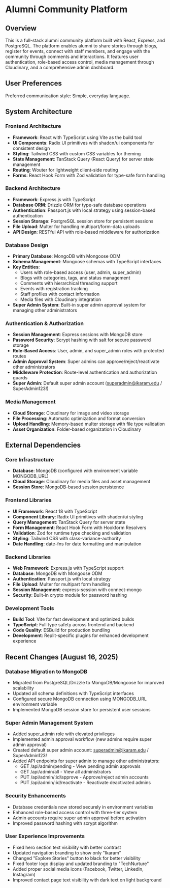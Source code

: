 # Alumni Community Platform

## Overview

This is a full-stack alumni community platform built with React, Express, and PostgreSQL. The platform enables alumni to share stories through blogs, register for events, connect with staff members, and engage with the community through comments and interactions. It features user authentication, role-based access control, media management through Cloudinary, and a comprehensive admin dashboard.

## User Preferences

Preferred communication style: Simple, everyday language.

## System Architecture

### Frontend Architecture
- **Framework**: React with TypeScript using Vite as the build tool
- **UI Components**: Radix UI primitives with shadcn/ui components for consistent design
- **Styling**: Tailwind CSS with custom CSS variables for theming
- **State Management**: TanStack Query (React Query) for server state management
- **Routing**: Wouter for lightweight client-side routing
- **Forms**: React Hook Form with Zod validation for type-safe form handling

### Backend Architecture
- **Framework**: Express.js with TypeScript
- **Database ORM**: Drizzle ORM for type-safe database operations
- **Authentication**: Passport.js with local strategy using session-based authentication
- **Session Storage**: PostgreSQL session store for persistent sessions
- **File Upload**: Multer for handling multipart/form-data uploads
- **API Design**: RESTful API with role-based middleware for authorization

### Database Design
- **Primary Database**: MongoDB with Mongoose ODM
- **Schema Management**: Mongoose schemas with TypeScript interfaces
- **Key Entities**:
  - Users with role-based access (user, admin, super_admin)
  - Blogs with categories, tags, and status management
  - Comments with hierarchical threading support
  - Events with registration tracking
  - Staff profiles with contact information
  - Media files with Cloudinary integration
- **Super Admin System**: Built-in super admin approval system for managing other administrators

### Authentication & Authorization
- **Session Management**: Express sessions with MongoDB store
- **Password Security**: Scrypt hashing with salt for secure password storage
- **Role-Based Access**: User, admin, and super_admin roles with protected routes
- **Admin Approval System**: Super admins can approve/reject/reactivate other administrators
- **Middleware Protection**: Route-level authentication and authorization guards
- **Super Admin**: Default super admin account (superadmin@ikaram.edu / SuperAdmin123!)

### Media Management
- **Cloud Storage**: Cloudinary for image and video storage
- **File Processing**: Automatic optimization and format conversion
- **Upload Handling**: Memory-based multer storage with file type validation
- **Asset Organization**: Folder-based organization in Cloudinary

## External Dependencies

### Core Infrastructure
- **Database**: MongoDB (configured with environment variable MONGODB_URL)
- **Cloud Storage**: Cloudinary for media files and asset management
- **Session Store**: MongoDB-based session persistence

### Frontend Libraries
- **UI Framework**: React 18 with TypeScript
- **Component Library**: Radix UI primitives with shadcn/ui styling
- **Query Management**: TanStack Query for server state
- **Form Management**: React Hook Form with Hookform Resolvers
- **Validation**: Zod for runtime type checking and validation
- **Styling**: Tailwind CSS with class-variance-authority
- **Date Handling**: date-fns for date formatting and manipulation

### Backend Libraries
- **Web Framework**: Express.js with TypeScript support
- **Database**: MongoDB with Mongoose ODM
- **Authentication**: Passport.js with local strategy
- **File Upload**: Multer for multipart form handling
- **Session Management**: express-session with connect-mongo
- **Security**: Built-in crypto module for password hashing

### Development Tools
- **Build Tool**: Vite for fast development and optimized builds
- **TypeScript**: Full type safety across frontend and backend
- **Code Quality**: ESBuild for production bundling
- **Development**: Replit-specific plugins for enhanced development experience

## Recent Changes (August 16, 2025)

### Database Migration to MongoDB
- Migrated from PostgreSQL/Drizzle to MongoDB/Mongoose for improved scalability
- Updated all schema definitions with TypeScript interfaces
- Configured secure MongoDB connection using MONGODB_URL environment variable
- Implemented MongoDB session store for persistent user sessions

### Super Admin Management System
- Added super_admin role with elevated privileges
- Implemented admin approval workflow (new admins require super admin approval)
- Created default super admin account: superadmin@ikaram.edu / SuperAdmin123!
- Added API endpoints for super admin to manage other administrators:
  - GET /api/admin/pending - View pending admin approvals
  - GET /api/admin/all - View all administrators
  - PUT /api/admin/:id/approve - Approve/reject admin accounts
  - PUT /api/admin/:id/reactivate - Reactivate deactivated admins

### Security Enhancements
- Database credentials now stored securely in environment variables
- Enhanced role-based access control with three-tier system
- Admin accounts require super admin approval before activation
- Improved password hashing with scrypt algorithm

### User Experience Improvements
- Fixed hero section text visibility with better contrast
- Updated navigation branding to show only "Ikaram"
- Changed "Explore Stories" button to black for better visibility
- Fixed footer logo display and updated branding to "TechNurture"
- Added proper social media icons (Facebook, Twitter, LinkedIn, Instagram)
- Improved contact page text visibility with dark text on light background